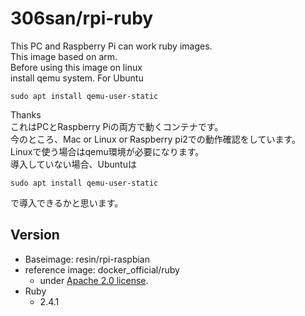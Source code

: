 # 306san/rpi-ruby
This PC and Raspberry Pi can work ruby images.  
This image based on arm.  
Before using this image on linux  
install qemu system.
For Ubuntu  
```
sudo apt install qemu-user-static 
```
Thanks  
これはPCとRaspberry Piの両方で動くコンテナです。  
今のところ、Mac or Linux or Raspberry pi2での動作確認をしています。  
Linuxで使う場合はqemu環境が必要になります。  
導入していない場合、Ubuntuは
```
sudo apt install qemu-user-static 
```
で導入できるかと思います。

## Version
- Baseimage: resin/rpi-raspbian
- reference image: docker_official/ruby
  - under [Apache 2.0 license](https://github.com/docker-library/repo-info/blob/master/LICENSE).
- Ruby
  - 2.4.1

